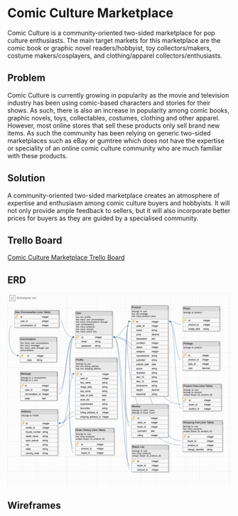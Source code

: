 # Comic Culture Marketplace

Comic Culture is a community-oriented two-sided marketplace for pop culture enthusiasts. The main target markets for this marketplace are the comic book or graphic novel readers/hobbyist, toy collectors/makers, costume makers/cosplayers, and clothing/apparel collectors/enthusiasts.

## Problem
Comic Culture is currently growing in popularity as the movie and television industry has been using comic-based characters and stories for their shows. As such, there is also an increase in popularity among comic books, graphic novels, toys, collectables, costumes, clothing and other apparel. However, most online stores that sell these products only sell brand new items. As such the community has been relying on generic two-sided marketplaces such as eBay or gumtree which does not have the expertise or speciality of an online comic culture community who are much familiar with these products.

## Solution
A community-oriented two-sided marketplace creates an atmosphere of expertise and enthusiasm among comic culture buyers and hobbyists. It will not only provide ample feedback to sellers, but it will also incorporate better prices for buyers as they are guided by a specialised community.

## Trello Board
[Comic Culture Marketplace Trello Board](https://trello.com/b/2oLVZAu0/comic-culture-marketplace)

## ERD
![](/docs/images/erd.png)

## Wireframes